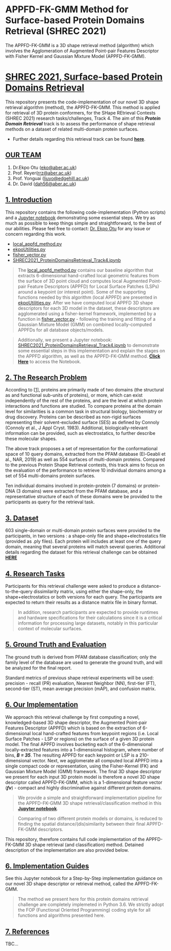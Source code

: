 # APPFD-FK-GMM Method for Surface-based Protein Domains Retrieval (SHREC 2021)
The APPFD-FK-GMM is a 3D shape retrieval method (algorithm) which involves the Agglomeration of Augmented Point-pair Features Descriptor with Fisher Kernel and Gaussian Mixture Model (APPFD-FK-GMM).


# [SHREC 2021, Surface-based Protein Domains Retrieval](http://shrec2021.drugdesign.fr/)
This repository presents the code-implementation of our novel 3D shape retrieval algorithm (method), the APPFD-FK-GMM. This method is applied for retrieval of 3D protein conformers, for the SHape REtrieval Contests (SHREC 2021) research tasks/challenges, Track 4. The aim of this ***Protein Domain Retrieval*** track is to assess the performance of shape retrieval methods on a dataset of related multi-domain protein surfaces.

* Further details regarding this retrieval track can be found **[here](http://shrec2021.drugdesign.fr/)**.


## [OUR TEAM](https://github.com/KoksiHub/APPFD_FK_GMM-Method-For-SHREC-2021-Surface-based-Protein-Domains-Retrieval)
1. Dr.Ekpo Otu (eko@aber.ac.uk)
2. Prof. Reyer(rrz@aber.ac.uk)
3. Prof. Yonguai (liuyo@edgehill.ac.uk)
4. Dr. David (dah56@aber.ac.uk)


## [1. Introduction](https://github.com/KoksiHub/APPFD_FK_GMM-Method-For-SHREC-2021-Surface-based-Protein-Domains-Retrieval)
This repository contains the following code-implementation (Python scripts) and a [Jupyter notebook](#) demonstrating some essential steps. We try as much as possible to keep things simple and straightforward, to the best of our abilities. Please feel free to contact: [Dr. Ekpo Otu](eko@aber.ac.uk) for any issue or concern regarding this work.

* [local_appfd_method.py](#)
* [ekpoUtilities.py](#)
* [fisher_vector.py](#)
* [SHREC2021_ProteinDomainsRetrieval_Track4.ipynb](#)

> The [local_appfd_method.py](#) contains our baseline algorithm that extracts 6-dimensional hand-crafted local geometric features from the surface of 3D point cloud and computes local Augmented Point-pair Feature Descriptors (APPFD) for Local Surface Patches (LSPs) around a keypoint (or interest point). Some of the supporting functions needed by this algorithm (local APPFD) are presented in [ekpoUtilities.py](#). After we have computed local APPFD 3D shape descriptors for each 3D model in the dataset, these descriptors are agglomerated using a fisher-kernel framework, implemented by a function in [fisher_vector.py](#) - following the training and fitting of a Gaussian Mixture Model (GMM) on combined locally-computed APPFDs for all database objects/models.

> Additionally, we present a Jupyter notebook: [SHREC2021_ProteinDomainsRetrieval_Track4.ipynb](#) to demonstrate some essential steps in this implementation and explain the stages on the APPFD algorithm, as well as the APPFD-FK-GMM method. **[Click Here](#)** to access the Notebook.
> 

## [2. The Research Problem](https://github.com/KoksiHub/APPFD_FK_GMM-Method-For-SHREC-2021-Surface-based-Protein-Domains-Retrieval)
According to [[1](http://shrec2021.drugdesign.fr/)], proteins are primarily made of two domains (the structural as and functional sub-units of proteins), or more, which can exist independently of the rest of the proteins, and are the level at which protein interactions and functions are studied. To compare proteins at the domain level for similarities is a common task in structural biology, biochemistry or drug discovery. Proteins can be described as non-rigid surfaces representing their solvent-excluded surface (SES) as defined by Connoly (Connoly et al., J Appl Cryst. 1983). Additional, biologically-relevant information can be provided, such as electrostatics, to further describe these molecular shapes.

The above track proposes a set of representation for the conformational space of 10 query domains, extracted from the PFAM database (El-Geabli et al., NAR, 2019) as well as 554 surfaces of multi-domain proteins. Compared to the previous Protein Shape Retrieval contests, this track aims to focus on the evaluation of the performance to retrieve 10 individual domains among a set of 554 multi-domains protein surfaces.

Ten individual domains involved in protein-protein (7 domains) or protein-DNA (3 domains) were extracted from the PFAM database, and a representative structure of each of these domains were be provided to the participants as query for the retrieval task.


## [3. Dataset](http://shrec2021.drugdesign.fr/)
603 single-domain or multi-domain protein surfaces were provided to the participants, in two versions : a shape-only file and shape+electrostatics file (provided as .ply files). Each protein will includes at least one of the query domain, meaning that several proteins will match several queries. Additional details regarding the dataset for this retrieval challenge can be obtained **[HERE](http://shrec2021.drugdesign.fr/)**


## [4. Research Tasks](http://shrec2021.drugdesign.fr/)
Participants for this retrieval challenge were asked to produce a distance-to-the-query dissimilarity matrix, using either the shape-only, the shape+electrostatics or both versions for each query. The participants are expected to return their results as a distance matrix file in binary format.

> In addition, research participants are expected to provide runtimes and hardware specifications for their calculations since it is a critical information for processing large datasets, notably in this particular context of molecular surfaces.


## [5. Ground Truth and Evaluation](http://shrec2021.drugdesign.fr/)
The ground truth is derived from PFAM database classification; only the family level of the database are used to generate the ground truth, and will be analyzed for the final report.

Standard metrics of previous shape retrieval experiments will be used: precision - recall (PR) evaluation, Nearest Neighbor (NN), first-tier (FT), second-tier (ST), mean average precision (mAP), and confusion matrix.


## [6. Our Implementation](https://github.com/KoksiHub/APPFD_FK_GMM-Method-For-SHREC-2021-Surface-based-Protein-Domains-Retrieval)
We approach this retrieval challenge by first computing a novel, knowledged-based 3D shape descriptor, the Augmented Point-pair Features Descriptor (APPFD) which is based on the extraction of 6-dimensional local hand-crafted features from keypoint regions (i.e. Local Surface Patches - LSP or regions) on the surface of a given 3D protein model. The final APPFD involves bucketing each of the 6-dimensional locally-extracted features into a 1-dimensional histogram, where number of bins, ***B = 35***. The resulting APPFD for each keypoint or LSP is a 210-dimensional vector. Next, we agglomerate all computed local APPFD into a single compact code or representation, using the Fisher-Kernel (FK) and Gaussian Mixture Model (GMM) framework. The final 3D shape descriptor we present for each input 3D protein model is therefore a novel 3D shape descriptor called APPFD-FK-GMM, which is a 1-dimensional feature vector (***fv***) - compact and highly discriminative against different protein domains.

> We provide a simple and straightforward implementation pipeline for the APPFD-FK-GMM 3D shape retrieval/classification method in this **[Jupyter notebook](#)**.

> Comparing of two different protein models or domains, is reduced to finding the spatial distance/(dis)similarity between their final APPFD-FK-GMM descriptors.

This repository, therefore contains full code implementation of the APPFD-FK-GMM 3D shape retrieval (and classification) method. Detained description of the implementation are also provided below.

## [6. Implementation Guides](https://github.com/KoksiHub/APPFD_FK_GMM-Method-For-SHREC-2021-Surface-based-Protein-Domains-Retrieval)
See this Jupyter notebook for a Step-by-Step implementation guidance on our novel 3D shape descriptor or retrieval method, called the APPFD-FK-GMM.

> The method we present here for this protein domains retrieval challenge are completely implemeted in Python 3.6. We strictly adopt the FOP (Functional Oriented Programming) coding style for all functions and algorithms presented here.

## [7. References](https://github.com/KoksiHub/APPFD_FK_GMM-Method-For-SHREC-2021-Surface-based-Protein-Domains-Retrieval)
TBC...
